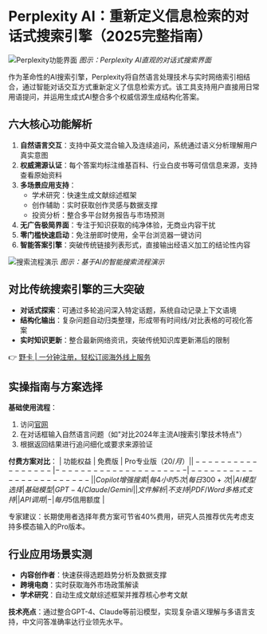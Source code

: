 # Perplexity AI：重新定义信息检索的对话式搜索引擎（2025完整指南）

![Perplexity功能界面](https://bbtdd.com/wp-content/uploads/img/19871160984474.webp)
*图示：Perplexity AI直观的对话式搜索界面*

作为革命性的AI搜索引擎，Perplexity将自然语言处理技术与实时网络索引相结合，通过智能对话交互方式重新定义了信息检索方式。该工具支持用户直接用日常用语提问，并运用生成式AI整合多个权威信源生成结构化答案。

## 六大核心功能解析
1. **自然语言交互**：支持中英文混合输入及连续追问，系统通过语义分析理解用户真实意图
2. **权威溯源认证**：每个答案均标注维基百科、行业白皮书等可信信息来源，支持查看原始资料
3. **多场景应用支持**：
   - 学术研究：快速生成文献综述框架
   - 创作辅助：实时获取创作灵感与数据支撑
   - 投资分析：整合多平台财务报告与市场预测
4. **无广告极简界面**：专注于知识获取的纯净体验，无商业内容干扰
5. **零门槛快速启动**：免注册即时使用，全平台浏览器一键访问
6. **智能答案引擎**：突破传统链接列表形式，直接输出经语义加工的结论性内容

![搜索流程演示](https://bbtdd.com/wp-content/uploads/img/058333480.webp)
*图示：基于AI的智能搜索流程演示*

## 对比传统搜索引擎的三大突破
- **对话式探索**：可通过多轮追问深入特定话题，系统自动记录上下文语境
- **结构化输出**：复杂问题自动归类整理，形成带有时间线/对比表格的可视化答案
- **实时知识更新**：整合最新网络资讯，突破传统知识库更新滞后的限制

👉 [野卡 | 一分钟注册，轻松订阅海外线上服务](https://bbtdd.com/yeka)

## 实操指南与方案选择
**基础使用流程**：
1. 访问[官网](https://www.perplexity.ai/)
2. 在对话框输入自然语言问题（如"对比2024年主流AI搜索引擎技术特点"）
3. 根据返回结果进行追问细化或要求来源验证

**付费方案对比**：
| 功能权益        | 免费版              | Pro专业版（$20/月）   |
|-----------------|---------------------|-----------------------|
| Copilot增强搜索 | 每4小时5次          | 每日300+次            |
| AI模型选择      | 基础模型            | GPT-4/Claude/Gemini   |
| 文件解析        | 不支持              | PDF/Word多格式支持    |
| API调用         | -                   | 每月$5信用额度        |

专家建议：长期使用者选择年费方案可节省40%费用，研究人员推荐优先考虑支持多模态输入的Pro版本。

## 行业应用场景实测
- **内容创作者**：快速获得选题趋势分析及数据支撑
- **跨境电商**：实时获取海外市场政策解读
- **学术研究**：自动生成文献综述框架并推荐核心参考文献

**技术亮点**：通过整合GPT-4、Claude等前沿模型，实现复杂语义理解与多语言支持，中文问答准确率达行业领先水平。
